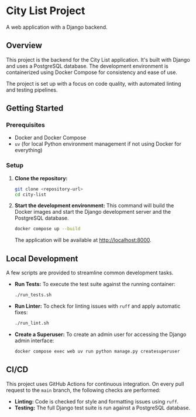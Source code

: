 # City List Project

A web application with a Django backend.

## Overview

This project is the backend for the City List application. It's built with Django and uses a PostgreSQL database. The development environment is containerized using Docker Compose for consistency and ease of use.

The project is set up with a focus on code quality, with automated linting and testing pipelines.

## Getting Started

### Prerequisites

- Docker and Docker Compose
- `uv` (for local Python environment management if not using Docker for everything)

### Setup

1.  **Clone the repository:**
    ```bash
    git clone <repository-url>
    cd city-list
    ```

2.  **Start the development environment:**
    This command will build the Docker images and start the Django development server and the PostgreSQL database.
    ```bash
    docker compose up --build
    ```
    The application will be available at [http://localhost:8000](http://localhost:8000).

## Local Development

A few scripts are provided to streamline common development tasks.

- **Run Tests:**
  To execute the test suite against the running container:
  ```bash
  ./run_tests.sh
  ```

- **Run Linter:**
  To check for linting issues with `ruff` and apply automatic fixes:
  ```bash
  ./run_lint.sh
  ```

- **Create a Superuser:**
  To create an admin user for accessing the Django admin interface:
  ```bash
  docker compose exec web uv run python manage.py createsuperuser
  ```

## CI/CD

This project uses GitHub Actions for continuous integration. On every pull request to the `main` branch, the following checks are performed:
- **Linting:** Code is checked for style and formatting issues using `ruff`.
- **Testing:** The full Django test suite is run against a PostgreSQL database.

